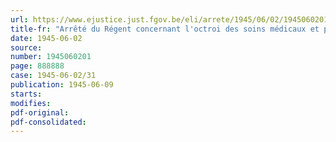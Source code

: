 ```yaml
---
url: https://www.ejustice.just.fgov.be/eli/arrete/1945/06/02/1945060201/justel
title-fr: "Arrêté du Régent concernant l'octroi des soins médicaux et pharmaceutiques aux prisonniers politiques civils rapatriés"
date: 1945-06-02
source:
number: 1945060201
page: 888888
case: 1945-06-02/31
publication: 1945-06-09
starts:
modifies:
pdf-original:
pdf-consolidated:
---
```


